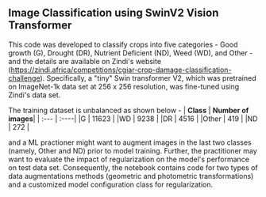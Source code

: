 <h2> Image Classification using SwinV2 Vision Transformer </h2>

This code was developed to classify crops into five categories - Good growth (G), Drought (DR), Nutrient Deficient (ND), Weed (WD), and Other - and the details are available on Zindi's website (https://zindi.africa/competitions/cgiar-crop-damage-classification-challenge). Specifically, a "tiny" Swin transformer V2, which was pretrained on ImageNet-1k data set at 256 x 256 resolution, was fine-tuned using Zindi's data set.
<br>

The training dataset is unbalanced as shown below - 
| **Class**      | **Number of images**|
| :---       |    :----|
|G        | 11623 |
|WD       | 9238  |
|DR       | 4516  |
|Other    | 419   |
|ND       | 272   |

and a ML practioner might want to augment images in the last two classes (namely, Other and ND) prior to model training. Further, the practitioner may want to evaluate the impact of regularization on the model's performance on test data set. Consequently, the notebook contains code for two types of data augmentations methods (geometric and photometric transformations) and a customized model configuration class for regularization.
